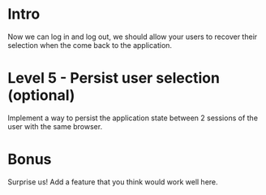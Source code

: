 # Intro

Now we can log in and log out, we should allow your users to recover their selection when the come back to the application.

# Level 5 - Persist user selection (optional)

Implement a way to persist the application state between 2 sessions of the user with the same browser.

# Bonus

Surprise us! Add a feature that you think would work well here.
